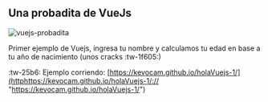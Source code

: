## Una probadita de VueJs

![vuejs-probadita](https://iprogramador.dev/wp-content/uploads/2020/10/ejemplo1-vuejs.png "vuejs-probadita")

Primer ejemplo de Vuejs, ingresa tu nombre y calculamos tu edad en base a tu año de nacimiento (unos cracks :tw-1f605:)

:tw-25b6: Ejemplo corriendo: [https://kevocam.github.io/holaVuejs-1/](httphttps://kevocam.github.io/holaVuejs-1/:// "https://kevocam.github.io/holaVuejs-1/")


